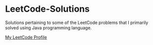 # LeetCode-Solutions
Solutions pertaining to some of the LeetCode problems that I primarily solved using Java programming language.

[My LeetCode Profile](https://leetcode.com/u/nikhilsuri03/)
